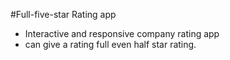 #Full-five-star Rating app

- Interactive and responsive company rating app
- can give a rating full even half star rating.